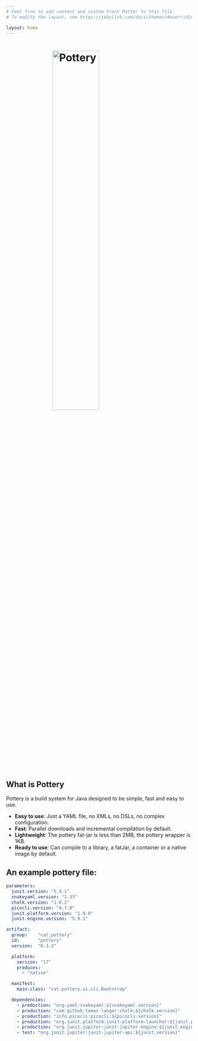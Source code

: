 ```yaml
---
# Feel free to add content and custom Front Matter to this file.
# To modify the layout, see https://jekyllrb.com/docs/themes/#overriding-theme-defaults

layout: home
---
```


<h1>
  <img style="display: block; width: 50%; margin: auto;" src="/pottery/assets/img/logomain.svg" alt="Pottery"/>
</h1>

## What is Pottery

Pottery is a build system for Java designed to be simple, fast and easy to use.

* **Easy to use**: Just a YAML file, no XMLs, no DSLs, no complex configuration.
* **Fast**: Parallel downloads and incremental compilation by default.
* **Lightweight**: The pottery fat-jar is less than 2MB, the pottery wrapper is 1KB.
* **Ready to use**: Can compile to a library, a fatJar, a container or a native image by default.

## An example pottery file:
```yaml
parameters:
  junit.version: "5.9.1"
  snakeyaml.version: "1.33"
  chalk.version: "1.0.2"
  picocli.version: "4.7.0"
  junit.platform.version: "1.9.0"
  junit.engine.version: "5.9.1"

artifact:
  group:    "cat.pottery"
  id:       "pottery"
  version:  "0.3.2"

  platform:
    version: "17"
    produces:
      - "native"

  manifest:
    main-class: "cat.pottery.ui.cli.Bootstrap"

  dependencies:
    - production: "org.yaml:snakeyaml:${snakeyaml.version}"
    - production: "com.github.tomas-langer:chalk:${chalk.version}"
    - production: "info.picocli:picocli:${picocli.version}"
    - production: "org.junit.platform:junit-platform-launcher:${junit.platform.version}"
    - production: "org.junit.jupiter:junit-jupiter-engine:${junit.engine.version}"
    - test: "org.junit.jupiter:junit-jupiter-api:${junit.version}"
```

